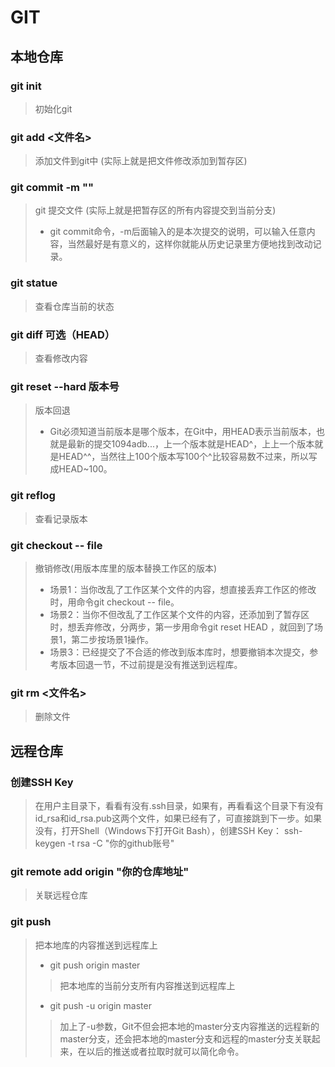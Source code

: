 # GIT
## 本地仓库
### git init
> 初始化git

### git add <文件名>
> 添加文件到git中 (实际上就是把文件修改添加到暂存区)

### git commit -m ""
> git 提交文件 (实际上就是把暂存区的所有内容提交到当前分支)
> * git commit命令，-m后面输入的是本次提交的说明，可以输入任意内容，当然最好是有意义的，这样你就能从历史记录里方便地找到改动记录。

### git statue
> 查看仓库当前的状态

### git diff 可选（HEAD）
> 查看修改内容

### git reset --hard 版本号
> 版本回退
> * Git必须知道当前版本是哪个版本，在Git中，用HEAD表示当前版本，也就是最新的提交1094adb...，上一个版本就是HEAD^，上上一个版本就是HEAD^^，当然往上100个版本写100个^比较容易数不过来，所以写成HEAD~100。

### git reflog
> 查看记录版本

### git checkout -- file
> 撤销修改(用版本库里的版本替换工作区的版本)
> * 场景1：当你改乱了工作区某个文件的内容，想直接丢弃工作区的修改时，用命令git checkout -- file。
> * 场景2：当你不但改乱了工作区某个文件的内容，还添加到了暂存区时，想丢弃修改，分两步，第一步用命令git reset HEAD <file>，就回到了场景1，第二步按场景1操作。
> * 场景3：已经提交了不合适的修改到版本库时，想要撤销本次提交，参考版本回退一节，不过前提是没有推送到远程库。

### git rm <文件名>
> 删除文件

## 远程仓库

### 创建SSH Key
> 在用户主目录下，看看有没有.ssh目录，如果有，再看看这个目录下有没有id_rsa和id_rsa.pub这两个文件，如果已经有了，可直接跳到下一步。如果没有，打开Shell（Windows下打开Git Bash），创建SSH Key：
> ssh-keygen -t rsa -C "你的github账号"

### git remote add origin "你的仓库地址"
> 关联远程仓库

### git push
> 把本地库的内容推送到远程库上
> * git push origin master
>>把本地库的当前分支所有内容推送到远程库上
> * git push -u origin master
>>加上了-u参数，Git不但会把本地的master分支内容推送的远程新的master分支，还会把本地的master分支和远程的master分支关联起来，在以后的推送或者拉取时就可以简化命令。
